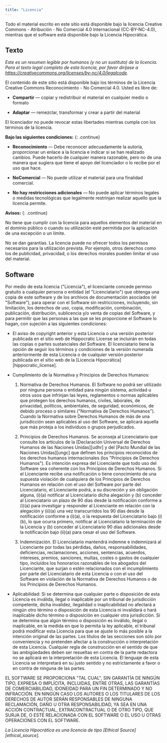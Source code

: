 ```yaml
---
title: "Licencia"
---
```


Todo el material escrito en este sitio está disponible bajo la licencia Creative Commons - Atribución - No Comercial 4.0 Internacional (CC-BY-NC-4.0), mientras que el software está disponible bajo la Licencia Hipocrática.

## Texto

*Este es un resumen legible por humanos (y no un sustituto) de la licencia. Para el texto legal completo de esta licencia, por favor diríjase a <https://creativecommons.org/licenses/by-nc/4.0/legalcode>.*

El contenido de este sitio está disponible bajo los términos de la Licencia Creative Commons Reconocimiento - No Comercial 4.0. Usted es libre de:

-   **Compartir** — copiar y redistribuir el material en cualquier medio o formato

-   **Adaptar** — remezclar, transformar y crear a partir del material 

El licenciador no puede revocar estas libertades mientras cumpla con los términos de la licencia.

**Bajo las siguientes condiciones:**
{: .continue}

-   **Reconocimiento** —  Debe reconocer adecuadamente la autoría, proporcionar un enlace a la licencia e indicar si se han realizado cambios. Puede hacerlo de cualquier manera razonable, pero no de una manera que sugiera que tiene el apoyo del licenciador o lo recibe por el uso que hace.

-   **NoComercial** —  No puede utilizar el material para una finalidad comercial.

-   **No hay restricciones adicionales** — No puede aplicar términos legales o medidas tecnológicas que legalmente restrinjan realizar aquello que la licencia permite.

**Avisos:**
{: .continue}

No tiene que cumplir con la licencia para aquellos elementos del material en el dominio público o cuando su utilización esté permitida por la aplicación de una excepción o un límite.

No se dan garantías. La licencia puede no ofrecer todos los permisos necesarios para la utilización prevista. Por ejemplo, otros derechos como los de publicidad, privacidad, o los derechos morales pueden limitar el uso del material.

## Software

Por medio de esta licencia ("Licencia"), el licenciante concede permiso gratuito a cualquier persona o entidad (el "Licenciatario") 
que obtenga una copia de este software y de los archivos de documentación asociados (el "Software"), para operar con el Software 
sin restricciones, incluyendo, sin limitación, los derechos de uso, copia, modificación, combinación, publicación, distribución, 
sublicencia y/o venta de copias del Software, y para permitir que las personas a las que se les proporcione el Software lo hagan, 
con sujeción a las siguientes condiciones:

-   El aviso de copyright anterior y esta Licencia o una versión posterior publicada en el sitio web de Hippocratic License se 
    incluirán en todas las copias o partes sustanciales del Software. El licenciatario tiene la opción de seguir los términos y 
    condiciones de la versión numerada anteriormente de esta Licencia o de cualquier versión posterior publicada en el sitio web 
    de la [Licencia Hipocrática][hippocratic_license].

-   Cumplimiento de la Normativa y Principios de Derechos Humanos:

    1.  Normativa de Derechos Humanos. El Software no podrá ser utilizado por ninguna persona o entidad para ningún sistema, 
        actividad u otros usos que infrinjan las leyes, reglamentos o normas aplicables que protegen los derechos humanos, 
        civiles, laborales, de privacidad, políticos, ambientales, de seguridad, económicos, de debido proceso o similares 
        ("Normativa de Derechos Humanos"). Cuando la Normativa sobre Derechos Humanos de más de una jurisdicción sean aplicables 
        al uso del Software, se aplicará aquella que más proteja a los individuos o grupos perjudicados.

    2.  Principios de Derechos Humanos. Se aconseja al Licenciatario que consulte los artículos de la [Declaración Universal de 
        Derechos Humanos de las Naciones Unidas][udhr] y del [Pacto Mundial 
        de las Naciones Unidas][ungc] que definen los principios 
        reconocidos de los derechos humanos internacionales (los "Principios de Derechos Humanos"). Es intención expresa del 
        Licenciante que todo uso del Software sea coherente con los Principios de Derechos Humanos. Si el Licenciante recibe una 
        notificación o tiene conocimiento de una supuesta violación de cualquiera de los Principios de Derechos Humanos en relación 
        con el uso del Software por parte del Licenciatario, el Licenciante podrá, a su discreción y sin obligación alguna, 
        (i)(a) notificar al Licenciatario dicha alegación y (b) conceder al Licenciatario un plazo de 90 días desde la notificación 
        conforme a (i)(a) para investigar y responder al Licenciante en relación con la alegación y (ii)(a) una vez transcurridos 
        los 90 días desde la notificación conforme a (i)(a),  o la respuesta del Licenciatario bajo (i)(b), lo que ocurra primero, 
        notificar al Licenciatario la terminación de la Licencia y (b) conceder al Licenciatario 90 días adicionales desde la 
        notificación bajo (ii)(a) para cesar el uso del Software.

    3.  Indemnización. El Licenciatario mantendrá indemne e indemnizará al Licenciante por todas las pérdidas, daños, 
        responsabilidades, deficiencias, reclamaciones, acciones, sentencias, acuerdos, intereses, premios, sanciones, multas, 
        costes o gastos de cualquier tipo, incluidos los honorarios razonables de los abogados del Licenciante, que surjan o
        estén relacionados con el incumplimiento por parte del Licenciatario de esta Licencia o con el uso del Software en 
        violación de la Normativa de Derechos Humanos o de los Principios de Derechos Humanos.


-    Aplicabilidad: Si se determina que cualquier parte o disposición de esta Licencia es inválida, ilegal o inaplicable por 
     un tribunal de jurisdicción competente, dicha invalidez, ilegalidad o inaplicabilidad no afectará a ningún otro término o 
     disposición de esta Licencia ni invalidará o hará inaplicable dicho término o disposición en cualquier otra jurisdicción. 
     Si se determina que algún término o disposición es inválido, ilegal o inaplicable, en la medida en que lo permita la ley 
     aplicable, el tribunal podrá modificar esta Licencia para que se ajuste lo más posible a la intención original de las partes. 
     Los títulos de las secciones son sólo por conveniencia y no pretenden afectar a la construcción o interpretación de esta Licencia. 
     Cualquier regla de construcción en el sentido de que las ambigüedades deben ser resueltas en contra de la parte redactora no 
     se aplicará en la interpretación de esta Licencia. El lenguaje de esta Licencia se interpretará en su justo sentido y no 
     estrictamente a favor o en contra de ninguna de las partes.

EL SOFTWARE SE PROPORCIONA "TAL CUAL", SIN GARANTÍA DE NINGÚN TIPO, EXPRESA O IMPLÍCITA, INCLUIDAS, ENTRE OTRAS, LAS
GARANTÍAS DE COMERCIABILIDAD, IDONEIDAD PARA UN FIN DETERMINADO Y NO INFRACCIÓN. EN NINGÚN CASO LOS AUTORES O LOS TITULARES DE 
LOS DERECHOS DE AUTOR SERÁN RESPONSABLES DE NINGUNA RECLAMACIÓN, DAÑO U OTRA RESPONSABILIDAD, YA SEA EN UNA ACCIÓN CONTRACTUAL, 
EXTRACONTRACTUAL O DE OTRO TIPO, QUE SURJA DE, O ESTÉ RELACIONADA CON EL SOFTWARE O EL USO U OTRAS OPERACIONES CON EL SOFTWARE.

*La Licencia Hipocrática es una licencia de tipo [Ethical Source][ethical_source].*
